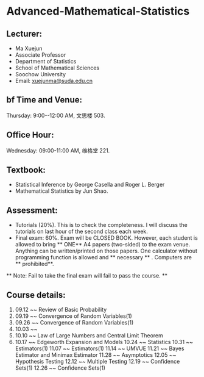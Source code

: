 # Advanced-Mathematical-Statistics
## Lecturer: 
- Ma Xuejun 
- Associate Professor
- Department of Statistics
- School of Mathematical Sciences
- Soochow University
- Email: xuejunma@suda.edu.cn
##  bf Time and Venue: 
Thursday: 9:00--12:00 AM, 文思楼 503.
## Office Hour: 
Wednesday: 09:00-11:00 AM, 维格堂 221.
## Textbook:
- Statistical Inference by George Casella and Roger L. Berger
- Mathematical Statistics by Jun Shao.
## Assessment:
- Tutorials (20%). This is to check the completeness. I will discuss the tutorials on
last hour of the second class each week.
- Final exam: 60\%. Exam will be CLOSED BOOK. However, each student is
allowed to bring ** ONE** A4 papers (two-sided) to the exam venue. Anything can be
written/printed on those papers. One calculator without programming function
is allowed and ** necessary ** . Computers are ** prohibited**.

** Note: Fail to take the final exam will fail to pass the course. **
## Course details:
1. 09.12 ~~ Review of Basic Probability
2. 09.19 ~~ Convergence of Random Variables(1)
3. 09.26 ~~ Convergence of Random Variables(1)
4. 10.03 ~~
5. 10.10 ~~ Law of Large Numbers and Central Limit Theorem
6. 10.17 ~~ Edgeworth Expansion and  Models
     10.24 ~~ Statistics
     10.31 ~~ Estimators(1)
     11.07 ~~ Estimators(1)
     11.14 ~~ UMVUE
     11.21 ~~ Bayes Estimator and Minimax Estimator
     11.28 ~~ Asymptotics
     12.05 ~~ Hypothesis Testing
     12.12 ~~ Multiple Testing
     12.19 ~~ Confidence Sets(1)
     12.26 ~~ Confidence Sets(1)

